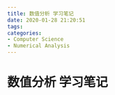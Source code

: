 ```yaml
---
title: 数值分析 学习笔记
date: 2020-01-28 21:20:51
tags:
categories: 
- Computer Science
- Numerical Analysis
---
```


# 数值分析 学习笔记

